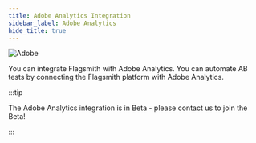 ```yaml
---
title: Adobe Analytics Integration
sidebar_label: Adobe Analytics
hide_title: true
---
```


![Adobe](/img/integrations/adobe/adobe-logo.svg)

You can integrate Flagsmith with Adobe Analytics. You can automate AB tests by connecting the Flagsmith platform with
Adobe Analytics.

:::tip

The Adobe Analytics integration is in Beta - please contact us to join the Beta!

:::
